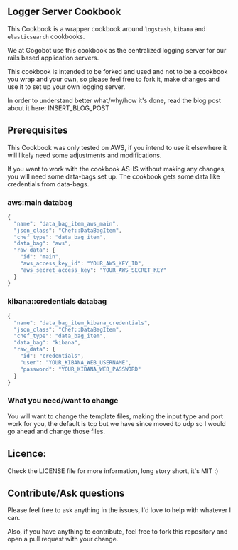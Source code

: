 Logger Server Cookbook
----------------------

This Cookbook is a wrapper cookbook around `logstash`, `kibana` and `elasticsearch` cookbooks.

We at Gogobot use this cookbook as the centralized logging server for our rails based application servers.

This cookbook is intended to be forked and used and not to be a cookbook you wrap and your own, so please feel free to fork it, make changes and use it to set up your own logging server.

In order to understand better what/why/how it's done, read the blog post about it here: INSERT_BLOG_POST

## Prerequisites

This Cookbook was only tested on AWS, if you intend to use it elsewhere it will likely need some adjustments and modifications.

If you want to work with the cookbook AS-IS without making any changes, you will need some data-bags set up.
The cookbook gets some data like credentials from data-bags.

### aws:main databag

```javascript
{
  "name": "data_bag_item_aws_main",
  "json_class": "Chef::DataBagItem",
  "chef_type": "data_bag_item",
  "data_bag": "aws",
  "raw_data": {
    "id": "main",
    "aws_access_key_id": "YOUR_AWS_KEY_ID",
    "aws_secret_access_key": "YOUR_AWS_SECRET_KEY"
  }
}
```

### kibana::credentials databag

```javascript
{
  "name": "data_bag_item_kibana_credentials",
  "json_class": "Chef::DataBagItem",
  "chef_type": "data_bag_item",
  "data_bag": "kibana",
  "raw_data": {
    "id": "credentials",
    "user": "YOUR_KIBANA_WEB_USERNAME",
    "password": "YOUR_KIBANA_WEB_PASSWORD"
  }
}
```


### What you need/want to change

You will want to change the template files, making the input type and port work
for you, the default is tcp but we have since moved to udp so I would go ahead
and change those files.


## Licence:

Check the LICENSE file for more information, long story short, it's MIT :)

## Contribute/Ask questions

Please feel free to ask anything in the issues, I'd love to help with whatever
I can.

Also, if you have anything to contribute, feel free to fork this repository and
open a pull request with your change.